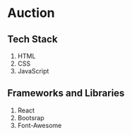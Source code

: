 # Auction

## Tech Stack
1. HTML
2. CSS
3. JavaScript

## Frameworks and Libraries
1. React
2. Bootsrap
3. Font-Awesome